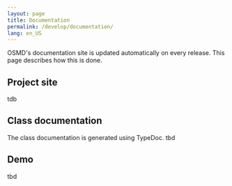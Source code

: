 ```yaml
---
layout: page
title: Documentation
permalink: /develop/documentation/
lang: en_US
---
```


OSMD's documentation site is updated automatically on every release. This page describes how this is done.

## Project site
tdb

## Class documentation
The class documentation is generated using TypeDoc. tbd

## Demo
tbd 
